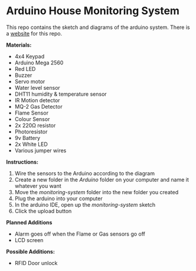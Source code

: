 # Arduino House Monitoring System
This repo contains the sketch and diagrams of the arduino system.
There is a [website](https://github.com/Marku5A/science-website) for this repo.

**Materials:**
* 4x4 Keypad
* Arduino Mega 2560
* Red LED
* Buzzer
* Servo motor
* Water level sensor
* DHT11 humidity & temperature sensor
* IR Motion detector
* MQ-2 Gas Detector
* Flame Sensor
* Colour Sensor
* 2x 220Ω resistor
* Photoresistor
* 9v Battery
* 2x White LED
* Various jumper wires

**Instructions:**
1. Wire the sensors to the Arduino according to the diagram
2. Create a new folder in the *Arduino* folder on your computer and name it whatever you want
3. Move the *monitoring-system* folder into the new folder you created
4. Plug the arduino into your computer
5. In the arduino IDE, open up the *monitoring-system* sketch
6. Click the upload button

**Planned Additions**
* Alarm goes off when the Flame or Gas sensors go off
* LCD screen

**Possible Additions:**
* RFID Door unlock
